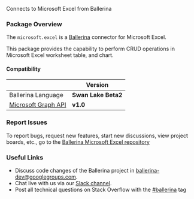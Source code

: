 Connects to Microsoft Excel from Ballerina

### Package Overview
The `microsoft.excel` is a [Ballerina](https://ballerina.io/) connector for Microsoft Excel.

This package provides the capability to perform CRUD operations in Microsoft Excel worksheet table, and chart.

#### Compatibility
|                                                                        | Version               |
|------------------------------------------------------------------------|-----------------------|
| Ballerina Language                                                     | **Swan Lake Beta2**   |
| [Microsoft Graph API](https://docs.microsoft.com/en-us/graph/overview) | **v1.0**              |

### Report Issues

To report bugs, request new features, start new discussions, view project boards, etc., go to the [Ballerina Microsoft Excel repository](https://github.com/ballerina-platform/module-ballerinax-microsoft.excel)

### Useful Links
- Discuss code changes of the Ballerina project in [ballerina-dev@googlegroups.com](mailto:ballerina-dev@googlegroups.com).
- Chat live with us via our [Slack channel](https://ballerina.io/community/slack/).
- Post all technical questions on Stack Overflow with the [#ballerina](https://stackoverflow.com/questions/tagged/ballerina) tag